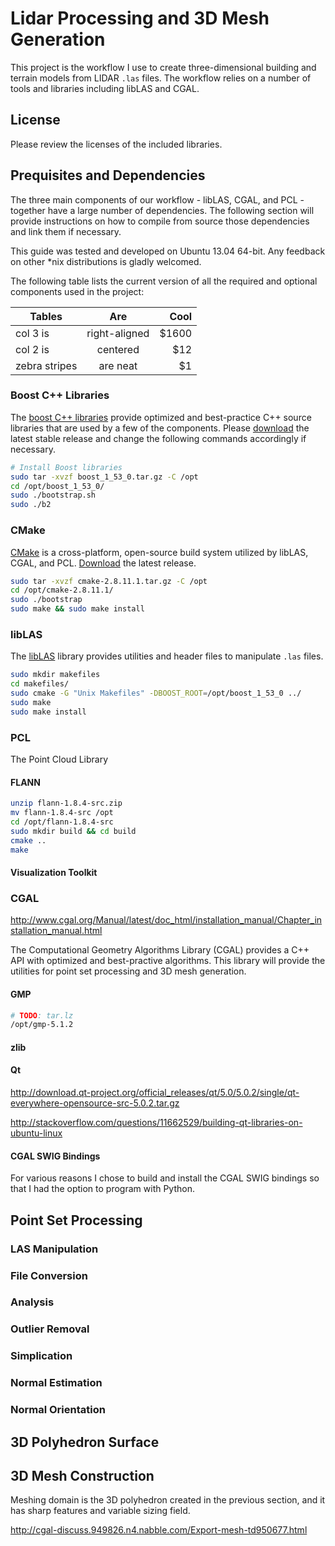 # Lidar Processing and 3D Mesh Generation

This project is the workflow I use to create three-dimensional building and terrain models from LIDAR `.las` files. The workflow relies on a number of tools and libraries including libLAS and CGAL. 

## License

Please review the licenses of the included libraries.

## Prequisites and Dependencies

The three main components of our workflow - libLAS, CGAL, and PCL - together have a large number of dependencies. The following section will provide instructions on how to compile from source those dependencies and link them if necessary.

This guide was tested and developed on Ubuntu 13.04 64-bit. Any feedback on other *nix distributions is gladly welcomed.

The following table lists the current version of all the required and optional components used in the project:

| Tables        | Are           | Cool  |
| ------------- |:-------------:| -----:|
| col 3 is      | right-aligned | $1600 |
| col 2 is      | centered      |   $12 |
| zebra stripes | are neat      |    $1 |

### Boost C++ Libraries

The [boost C++ libraries](http://www.boost.org/) provide optimized and best-practice C++ source libraries that are used by a few of the components. Please [download](http://www.boost.org/users/download/) the latest stable release and change the following commands accordingly if necessary.

```bash
# Install Boost libraries
sudo tar -xvzf boost_1_53_0.tar.gz -C /opt
cd /opt/boost_1_53_0/
sudo ./bootstrap.sh
sudo ./b2
```

### CMake

[CMake](http://www.cmake.org/) is a cross-platform, open-source build system utilized by libLAS, CGAL, and PCL. [Download](http://www.cmake.org/cmake/resources/software.html) the latest release.

```bash
sudo tar -xvzf cmake-2.8.11.1.tar.gz -C /opt
cd /opt/cmake-2.8.11.1/
sudo ./bootstrap
sudo make && sudo make install
```

### libLAS

The [libLAS](http://www.liblas.org/) library provides utilities and header files to manipulate `.las` files.

```bash
sudo mkdir makefiles
cd makefiles/
sudo cmake -G "Unix Makefiles" -DBOOST_ROOT=/opt/boost_1_53_0 ../
sudo make
sudo make install
```

### PCL

The Point Cloud Library

#### FLANN

```bash
unzip flann-1.8.4-src.zip
mv flann-1.8.4-src /opt
cd /opt/flann-1.8.4-src
sudo mkdir build && cd build
cmake ..
make
```

#### 

#### Visualization Toolkit

### CGAL

http://www.cgal.org/Manual/latest/doc_html/installation_manual/Chapter_installation_manual.html

The Computational Geometry Algorithms Library (CGAL) provides a C++ API with optimized and best-practive algorithms. This library will provide the utilities for point set processing and 3D mesh generation.

#### GMP

```bash
# TODO: tar.lz
/opt/gmp-5.1.2
```

#### zlib

#### Qt

http://download.qt-project.org/official_releases/qt/5.0/5.0.2/single/qt-everywhere-opensource-src-5.0.2.tar.gz

http://stackoverflow.com/questions/11662529/building-qt-libraries-on-ubuntu-linux

#### CGAL SWIG Bindings

For various reasons I chose to build and install the CGAL SWIG bindings so that I had the option to program with Python.

## Point Set Processing

### LAS Manipulation 

### File Conversion

### Analysis

### Outlier Removal

### Simplication

### Normal Estimation

### Normal Orientation

## 3D Polyhedron Surface

## 3D Mesh Construction

Meshing domain is the 3D polyhedron created in the previous section, and it has sharp features and variable sizing field.

http://cgal-discuss.949826.n4.nabble.com/Export-mesh-td950677.html